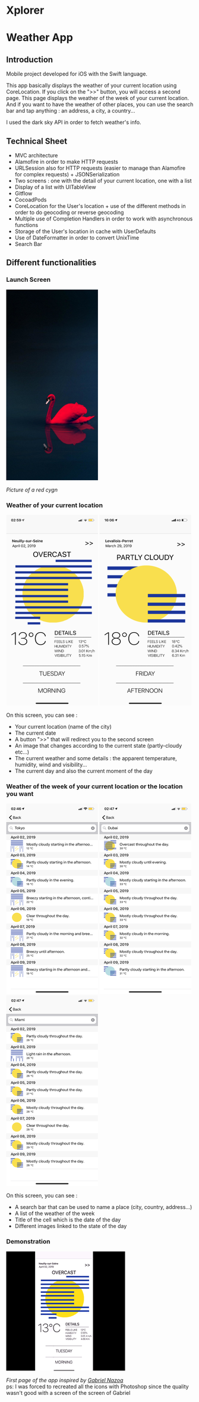 # Xplorer 
# Weather App

## Introduction

Mobile project developed for iOS with the Swift language.

This app basically displays the weather of your current location using CoreLocation. 
If you click on the ">>" button, you will access a second page. This page displays the weather of the week of your current location. And if you want to have the weather of other places, you can use the search bar and tap anything : an address, a city, a country...

I used the dark sky API in order to fetch weather's info.


## Technical Sheet

- MVC architecture 
- Alamofire in order to make HTTP requests
- URLSession also for HTTP requests (easier to manage than Alamofire for complex requests) + JSONSerialization
- Two screens : one with the detail of your current location, one with a list
- Display of a list with UITableView
- Gitflow
- CocoadPods
- CoreLocation for the User's location + use of the different methods in order to do geocoding or reverse geocoding
- Multiple use of Completion Handlers in order to work with asynchronous functions
- Storage of the User's location in cache with UserDefaults
- Use of DateFormatter in order to convert UnixTime
- Search Bar


## Different functionalities

### Launch Screen

<img src="img/cygne-rouge.jpg" alt="red-cygn" width="247" height="512">

<i> Picture of a red cygn </i>

### Weather of your current location

<img src="img/screen_neuilly.jpeg" alt="paris" width="247" height="512">      <img src="img/screen_levallois.PNG" alt="levallois" width="247" height="512">

On this screen, you can see :
- Your current location (name of the city)
- The current date
- A button ">>" that will redirect you to the second screen
- An image that changes according to the current state (partly-cloudy etc...)
- The current weather and some details : the apparent temperature, humidity, wind and visibility...
- The current day and also the current moment of the day

### Weather of the week of your current location or the location you want

<img src="img/IMG_5479.PNG" alt="tokyo" width="247" height="512">      <img src="img/IMG_5480.PNG" alt="beijing" width="247" height="512">      <img src="img/IMG_5481.PNG" alt="dubai" width="247" height="512"> 

On this screen, you can see :
- A search bar that can be used to name a place (city, country, address...)
- A list of the weather of the week 
- Title of the cell which is the date of the day
- Different images linked to the state of the day

### Demonstration

<img src="img/demo.gif" alt="demo">



<i> First page of the app inspired by <a href="https://etapes.com/gabriel-nazoa-weather-app/#&gid=1&pid=1">Gabriel Nazoa</a> </i> <br/>
ps: I was forced to recreated all the icons with Photoshop since the quality wasn't good with a screen of the screen of Gabriel
